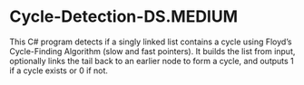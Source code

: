 # Cycle-Detection-DS.MEDIUM

This C# program detects if a singly linked list contains a cycle using Floyd’s Cycle-Finding Algorithm (slow and fast pointers). It builds the list from input, optionally links the tail back to an earlier node to form a cycle, and outputs 1 if a cycle exists or 0 if not.
